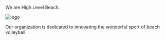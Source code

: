 We are High Level Beach.

![logo](https://github.com/high-level-beach/admin/blob/main/01-Marketing/hlb_sunset.png)

Our organization is dedicated to innovating the wonderful sport of beach volleyball. 
